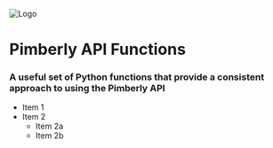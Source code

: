 ![Logo](/Users/andy/Desktop/pimberly_text_2017.png)
# Pimberly API Functions
### A useful set of Python functions that provide a consistent approach to using the Pimberly API
* Item 1
* Item 2
  * Item 2a
  * Item 2b





